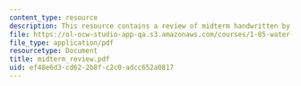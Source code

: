 ```yaml
---
content_type: resource
description: This resource contains a review of midterm handwritten by the Instructor.
file: https://ol-ocw-studio-app-qa.s3.amazonaws.com/courses/1-85-water-and-wastewater-treatment-engineering-spring-2006/ef48e6d3cd622b8fc2c0adcc652a0817_midterm_review.pdf
file_type: application/pdf
resourcetype: Document
title: midterm_review.pdf
uid: ef48e6d3-cd62-2b8f-c2c0-adcc652a0817
---
```


